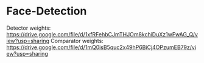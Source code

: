 # Face-Detection
Detector weights: https://drive.google.com/file/d/1xfRFehbCJmTHJOm8kchiDuXz1wFwAG_Q/view?usp=sharing
Comparator weights: https://drive.google.com/file/d/1mQ0isB5quc2x49hP6BiCj4OPzumEB79z/view?usp=sharing
